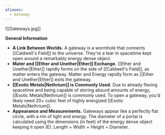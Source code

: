 ```yaml
---
aliases:
  - Gateway
---
```

![[Gateways.jpg]]

**General Information**
- **A Link Between Worlds.** A gateway is a wormhole that connects [[Caldwell's Field]] to the universe. They're a tear in spacetime kept open around a remarkably energy dense object. 
- **Mater and [[Ether and Unether|Ether]] Exchange.** [[Ether and Unether|Ether]] rapidly forms on the side of [[Caldwell's Field]], as matter enters the gateway. Matter and Energy rapidly form as [[Ether and Unether|Ether]] exits the gateway.
- **[[Exotic Metals|Nethrium]] is Commonly Used.** Due to already flexing spacetime and being capable of storing absurd amounts of energy, [[Exotic Metals|Nethrium]] is commonly used. To open a gateway, you'd likely need 20+ cubic feet of highly energized [[Exotic Metals|Nethrium]]. 
- **Appearance and Measurements.** Gateways appear like a perfectly flat circle, with a rim of light and energy. The diameter of a portal is calculated using the dimensions (in feet) of the energy dense object keeping it open (E). Length + Width + Height = Diameter. 